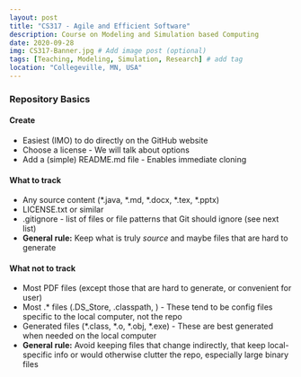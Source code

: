 ```yaml
---
layout: post
title: "CS317 - Agile and Efficient Software"
description: Course on Modeling and Simulation based Computing
date: 2020-09-28
img: CS317-Banner.jpg # Add image post (optional)
tags: [Teaching, Modeling, Simulation, Research] # add tag
location: "Collegeville, MN, USA"
---
```


### Repository Basics

#### Create
- Easiest (IMO) to do directly on the GitHub website
- Choose a license - We will talk about options
- Add a (simple) README.md file - Enables immediate cloning

#### What to track
- Any source content (*.java, *.md, *.docx, *.tex, *.pptx)
- LICENSE.txt or similar
- .gitignore - list of files or file patterns that Git should ignore (see next list)
- **General rule:** Keep what is truly _source_ and maybe files that are hard to generate

#### What not to track
- Most PDF files (except those that are hard to generate, or convenient for user)
- Most .* files (.DS_Store, .classpath, ) - These tend to be config files specific to the local computer, not the repo
- Generated files (*.class, *.o, *.obj, *.exe) - These are best generated when needed on the local computer
- **General rule:** Avoid keeping files that change indirectly, that keep local-specific info or would otherwise clutter the repo, especially large binary files

